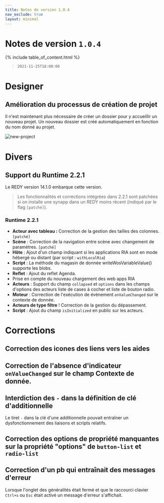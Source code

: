 ```yaml
---
title: Notes de version 1.0.4
nav_exclude: true
layout: minimal
---
```


# Notes de version `1.0.4`

{% include table_of_content.html %}

> `2021-11-25T18:00:00`

# Designer

## Amélioration du processus de création de projet

Il n'est maintenant plus nécessaire de créer un dossier pour y accueillir un nouveau projet. Un nouveau dossier est créé automatiquement en fonction du nom donné au projet.

![new-project](https://user-images.githubusercontent.com/35595723/143483310-395e4a35-4cc7-40e0-bdfa-b3bb6782f2ff.gif)

# Divers

## Support du Runtime 2.2.1

Le REDY version 14.1.0 embarque cette version.

> Les fonctionnalités et corrections intégrées dans 2.2.1 sont patchées si on installe une synapp dans un REDY moins récent (indiqué par le flag `[patché]`).

### Runtime 2.2.1

- **Acteur avec tableau :** Correction de la gestion des tailles des colonnes. `[patché]`
- **Scène** : Correction de la navigation entre scène avec changement de paramètres. `[patché]`
- **Hôte** : Ajout d'un champ indiquant si les applications RIA sont en mode hébergé ou distant (par script : `withLocalRia`)
- **Script** : La méthode du magasin de donnée writeWosVariableValue() supporte les blobs.
- **Reflet** : Ajout du reflet Agenda.
- Prise en compte du nouveau chargement des web apps RIA
- **Acteurs** : Support du champ `collapsed` et `options` dans les champs d'options des acteurs liste de cases à cocher et liste de bouton radio.
- **Moteur** : Correction de l'exécution de évènement `onValueChanged` sur le contexte de donnée.
- **Acteurs de type filtre** ! Correction de la gestion du dépassement.
- **Script** : Ajout du champ `isInitialized` en public sur les acteurs.

# Corrections

## Correction des icones des liens vers les aides

## Correction de l'absence d'indicateur `onValueChanged` sur le champ Contexte de donnée.

## Interdiction des `-` dans la définition de clé d'additionnelle

Le tiret `-` dans la clé d'une additionnelle pouvait entraîner un dysfonctionnement des liaisons et scripts relatifs.

## Correction des options de propriété manquantes sur la propriété "options" de `button-list` et `radio-list`

## Correction d'un pb qui entraînait des messages d'erreur

Lorsque l'onglet des généralités était fermé et que le raccourci clavier `Ctrl+s` ou `Esc` était activé un message d'erreur s'affichait.
